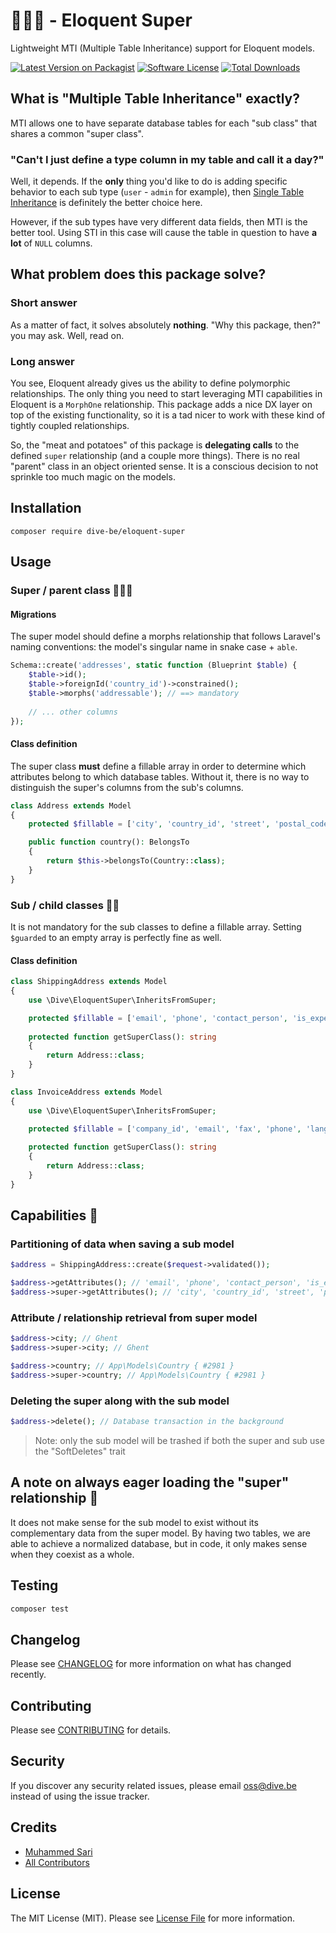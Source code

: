 # 🦸🏼‍♂️ - Eloquent Super
Lightweight MTI (Multiple Table Inheritance) support for Eloquent models.

[![Latest Version on Packagist](https://img.shields.io/packagist/v/dive-be/eloquent-super.svg?style=flat-square)](https://packagist.org/packages/dive-be/eloquent-super)
[![Software License](https://img.shields.io/badge/license-MIT-brightgreen.svg?style=flat-square)](LICENSE.md)
[![Total Downloads](https://img.shields.io/packagist/dt/dive-be/eloquent-super.svg?style=flat-square)](https://packagist.org/packages/dive-be/eloquent-super)

## What is "Multiple Table Inheritance" exactly?

MTI allows one to have separate database tables for each "sub class" that shares a common "super class".

### "Can't I just define a type column in my table and call it a day?"

Well, it depends. If the **only** thing you'd like to do is adding specific behavior to each sub type (`user` - `admin` for example), then [Single Table Inheritance](https://github.com/calebporzio/parental) is definitely the better choice here. 

However, if the sub types have very different data fields, then MTI is the better tool. Using STI in this case will cause the table in question to have **a lot** of `NULL` columns.

## What problem does this package solve?

### Short answer

As a matter of fact, it solves absolutely **nothing**. "Why this package, then?" you may ask. Well, read on.

### Long answer

You see, Eloquent already gives us the ability to define polymorphic relationships. The only thing you need to start leveraging MTI capabilities in Eloquent is a `MorphOne` relationship. This package adds a nice DX layer on top of the existing functionality, so it is a tad nicer to work with these kind of tightly coupled relationships. 

So, the "meat and potatoes" of this package is **delegating calls** to the defined `super` relationship (and a couple more things). There is no real "parent" class in an object oriented sense. It is a conscious decision to not sprinkle too much magic on the models.

## Installation

```shell
composer require dive-be/eloquent-super
```

## Usage

### Super / parent class 👱🏻‍♂️

#### Migrations

The super model should define a morphs relationship that follows Laravel's naming conventions: the model's singular name in snake case + `able`.

```php
Schema::create('addresses', static function (Blueprint $table) {
    $table->id();
    $table->foreignId('country_id')->constrained();
    $table->morphs('addressable'); // ==> mandatory
    
    // ... other columns
});
```

#### Class definition

The super class **must** define a fillable array in order to determine which attributes belong to which database tables. Without it, there is no way to distinguish the super's columns from the sub's columns.

```php
class Address extends Model
{
    protected $fillable = ['city', 'country_id', 'street', 'postal_code'];

    public function country(): BelongsTo
    {
        return $this->belongsTo(Country::class);
    }
}
```

### Sub / child classes 👶🏼

It is not mandatory for the sub classes to define a fillable array. Setting `$guarded` to an empty array is perfectly fine as well.

#### Class definition

```php
class ShippingAddress extends Model
{
    use \Dive\EloquentSuper\InheritsFromSuper;

    protected $fillable = ['email', 'phone', 'contact_person', 'is_expedited', 'courier'];
    
    protected function getSuperClass(): string
    {
        return Address::class;
    }
}
```

```php
class InvoiceAddress extends Model
{
    use \Dive\EloquentSuper\InheritsFromSuper;

    protected $fillable = ['company_id', 'email', 'fax', 'phone', 'language'];
    
    protected function getSuperClass(): string
    {
        return Address::class;
    }
}
```

## Capabilities 💪

### Partitioning of data when saving a sub model

```php
$address = ShippingAddress::create($request->validated());

$address->getAttributes(); // 'email', 'phone', 'contact_person', 'is_expedited', 'courier'
$address->super->getAttributes(); // 'city', 'country_id', 'street', 'postal_code'
```

### Attribute / relationship retrieval from super model

```php
$address->city; // Ghent
$address->super->city; // Ghent

$address->country; // App\Models\Country { #2981 }
$address->super->country; // App\Models\Country { #2981 }
```

### Deleting the super along with the sub model

```php
$address->delete(); // Database transaction in the background
```

> Note: only the sub model will be trashed if both the super and sub use the "SoftDeletes" trait

## A note on always eager loading the "super" relationship 📣

It does not make sense for the sub model to exist without its complementary data from the super model. By having two tables, we are able to achieve a normalized database, but in code, it only makes sense when they coexist as a whole. 

## Testing

```bash
composer test
```

## Changelog

Please see [CHANGELOG](CHANGELOG.md) for more information on what has changed recently.

## Contributing

Please see [CONTRIBUTING](CONTRIBUTING.md) for details.

## Security

If you discover any security related issues, please email oss@dive.be instead of using the issue tracker.

## Credits

- [Muhammed Sari](https://github.com/mabdullahsari)
- [All Contributors](../../contributors)

## License

The MIT License (MIT). Please see [License File](LICENSE.md) for more information.
